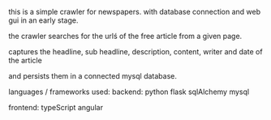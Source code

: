 this is a simple crawler for newspapers. with database connection and web gui in an early stage.

the crawler searches for the urlś of the free article from a given page. 

captures the headline, sub headline, description, content, writer and date of the article

and persists them in a connected mysql database.


languages / frameworks used:
  backend:
    python
      flask
      sqlAlchemy
      mysql

  frontend:
    typeScript
      angular
